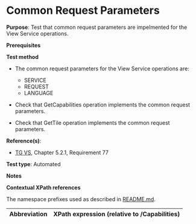 # Common Request Parameters

**Purpose**: Test that common request parameters are impelmented for the View Service operations.

**Prerequisites**

**Test method**

* The common request parameters for the View Service operations are:
  * SERVICE
  * REQUEST
  * LANGUAGE

* Check that GetCapabilities operation implements the common request parameters.

* Check that GetTile operation implements the common request parameters.

**Reference(s)**:
* [TG VS](./README.md#ref_TG_VS), Chapter 5.2.1, Requirement 77

**Test type**: Automated

**Notes**

**Contextual XPath references**

The namespace prefixes used as described in [README.md](./README.md#namespaces).

Abbreviation                                               |  XPath expression (relative to /Capabilities)
---------------------------------------------------------- | -------------------------------------------------------------------------